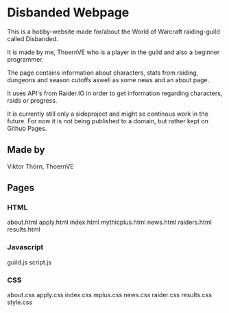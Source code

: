 # Disbanded Webpage

This is a hobby-website made for/about the World of Warcraft raiding-guild called Disbanded.

It is made by me, ThoernVE who is a player in the guild and also a beginner programmer.

The page contains information about characters, stats from raiding, dungeons and season cutoffs aswell as some news and an about page.

It uses API's from Raider.IO in order to get information regarding characters, raids or progress.

It is currently still only a sideproject and might se continous work in the future. For now it is not being published to a domain, but rather kept on Github Pages.

## Made by
Viktor Thörn, ThoernVE

## Pages

### HTML
about.html
apply.html
index.html
mythicplus.html
news.html
raiders.html
results.html

### Javascript
guild.js
script.js

### CSS
about.css
apply.css
index.css
mplus.css
news.css
raider.css
results.css
style.css